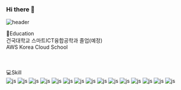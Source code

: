 ### Hi there 👋
![header](https://capsule-render.vercel.app/api?type=waving&height=300&color=gradient&text=Welcome-nl-Jaesuk's%20github%20profile&fontAlignY=15&fontSize=60)




:school:Education
<br/>
건국대학교 스마트ICT융합공학과 졸업(예정)   
AWS Korea Cloud School   
<br/>
<br/>
<br/>
:computer:Skill
<br/>
![js](https://img.shields.io/badge/Cent%20OS-262577?style=for-the-badge&logo=CentOS&logoColor=white)
![js](https://img.shields.io/badge/Debian-A81D33?style=for-the-badge&logo=debian&logoColor=white)
![js](https://img.shields.io/badge/Linux-FCC624?style=for-the-badge&logo=linux&logoColor=black)
![js](https://img.shields.io/badge/Linux_Mint-87CF3E?style=for-the-badge&logo=linux-mint&logoColor=white)
![js](https://img.shields.io/badge/Red%20Hat-EE0000?style=for-the-badge&logo=redhat&logoColor=white)
![js](https://img.shields.io/badge/Ubuntu-E95420?style=for-the-badge&logo=ubuntu&logoColor=white)
![js](https://img.shields.io/badge/Wordpress-21759B?style=for-the-badge&logo=wordpress&logoColor=white)
![js](https://img.shields.io/badge/Python-3776AB?style=for-the-badge&logo=python&logoColor=white)
![js](https://img.shields.io/badge/HTML5-E34F26?style=for-the-badge&logo=html5&logoColor=white)
![js](https://img.shields.io/badge/CSS3-1572B6?style=for-the-badge&logo=css3&logoColor=white)
![js](https://img.shields.io/badge/JavaScript-F7DF1E?style=for-the-badge&logo=JavaScript&logoColor=white)
![js](https://img.shields.io/badge/MongoDB-4EA94B?style=for-the-badge&logo=mongodb&logoColor=white)
![js](https://img.shields.io/badge/Amazon_AWS-232F3E?style=for-the-badge&logo=amazon-aws&logoColor=white)
![js](https://img.shields.io/badge/Microsoft_SQL_Server-CC2927?style=for-the-badge&logo=microsoft-sql-server&logoColor=white)
![js](https://img.shields.io/badge/Powershell-2CA5E0?style=for-the-badge&logo=powershell&logoColor=white)










<!--
**ojs201/ojs201** is a ✨ _special_ ✨ repository because its `README.md` (this file) appears on your GitHub profile.

Here are some ideas to get you started:

- 🔭 I’m currently working on ...
- 🌱 I’m currently learning ...
- 👯 I’m looking to collaborate on ...
- 🤔 I’m looking for help with ...
- 💬 Ask me about ...
- 📫 How to reach me: ...
- 😄 Pronouns: ...
- ⚡ Fun fact: ...
-->
